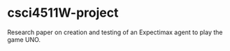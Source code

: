 # csci4511W-project

Research paper on creation and testing of an Expectimax agent to play the game UNO.
